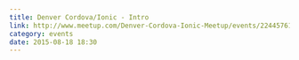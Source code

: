 ```yaml
---
title: Denver Cordova/Ionic - Intro
link: http://www.meetup.com/Denver-Cordova-Ionic-Meetup/events/224457613/
category: events
date: 2015-08-18 18:30
---
```

